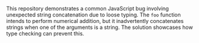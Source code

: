 This repository demonstrates a common JavaScript bug involving unexpected string concatenation due to loose typing. The `foo` function intends to perform numerical addition, but it inadvertently concatenates strings when one of the arguments is a string.  The solution showcases how type checking can prevent this.
